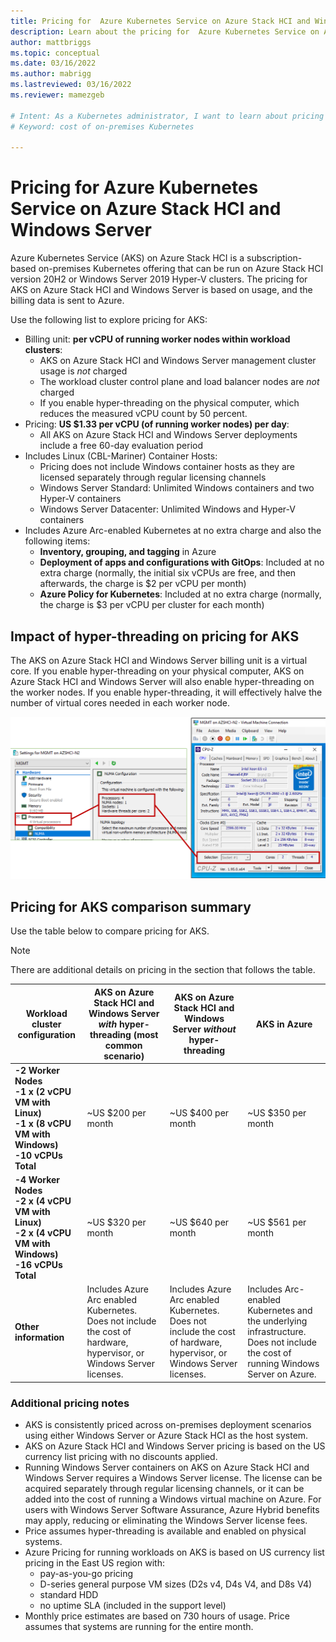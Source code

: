 ```yaml
---
title: Pricing for  Azure Kubernetes Service on Azure Stack HCI and Windows Server
description: Learn about the pricing for  Azure Kubernetes Service on Azure Stack HCI and Windows Server.
author: mattbriggs
ms.topic: conceptual
ms.date: 03/16/2022
ms.author: mabrigg 
ms.lastreviewed: 03/16/2022
ms.reviewer: mamezgeb

# Intent: As a Kubernetes administrator, I want to learn about pricing for AKS on Azure Stack HCI and Windows Server
# Keyword: cost of on-premises Kubernetes

---
```


# Pricing for Azure Kubernetes Service on Azure Stack HCI and Windows Server

Azure Kubernetes Service (AKS) on Azure Stack HCI is a subscription-based on-premises Kubernetes offering that can be run on Azure Stack HCI version 20H2 or Windows Server 2019 Hyper-V clusters. The pricing for AKS on Azure Stack HCI and Windows Server is based on usage, and the billing data is sent to Azure.

Use the following list to explore pricing for AKS:

- Billing unit: **per vCPU of running worker nodes within workload clusters**:
  - AKS on Azure Stack HCI and Windows Server management cluster usage is *not* charged
  - The workload cluster control plane and load balancer nodes are *not* charged
  - If you enable hyper-threading on the physical computer, which reduces the measured vCPU count by 50 percent.
- Pricing: **US $1.33 per vCPU (of running worker nodes) per day**:
  - All AKS on Azure Stack HCI and Windows Server deployments include a free 60-day evaluation period
- Includes Linux (CBL-Mariner) Container Hosts:
  - Pricing does not include Windows container hosts as they are licensed separately through regular licensing channels
  - Windows Server Standard: Unlimited Windows containers and two Hyper-V containers
  - Windows Server Datacenter: Unlimited Windows and Hyper-V containers
- Includes Azure Arc-enabled Kubernetes at no extra charge and also the following items:
  - **Inventory, grouping, and tagging** in Azure
  - **Deployment of apps and configurations with GitOps**: Included at no extra charge (normally, the initial six vCPUs are free, and then afterwards, the charge is $2 per vCPU per month)
  - **Azure Policy for Kubernetes**: Included at no extra charge (normally, the charge is $3 per vCPU per cluster for each month)

## Impact of hyper-threading on pricing for AKS 

The AKS on Azure Stack HCI and Windows Server billing unit is a virtual core. If you enable hyper-threading on your physical computer, AKS on Azure Stack HCI and Windows Server will also enable hyper-threading on the worker nodes.  If you enable hyper-threading, it will effectively halve the number of virtual cores needed in each worker node.

![Pricing for A K S is affected by hyper-threading.](media/concepts/hyper-thread-hyperv-manager.png)

##  Pricing for AKS comparison summary

Use the table below to compare pricing for AKS.

> [!NOTE]
> There are additional details on pricing in the section that follows the table.

|Workload cluster configuration| AKS on Azure Stack HCI and Windows Server *with* hyper-threading (most common scenario) | AKS on Azure Stack HCI and Windows Server *without* hyper-threading |   AKS in Azure  |
|-----------------|---|---|---|
|**-2 Worker Nodes <br> -1 x (2 vCPU VM with Linux) <br> -1 x (8 vCPU VM with Windows) <br> -10 vCPUs Total**|~US $200 per month   |~US $400 per month    | ~US $350 per month   |
|**-4 Worker Nodes <br> -2 x (4 vCPU VM with Linux) <br> -2 x (4 vCPU VM with Windows) <br> -16 vCPUs Total**|~US $320 per month   |~US $640 per month    | ~US $561 per month   | 
|**Other information**| Includes Azure Arc enabled Kubernetes. <br> Does not include the cost of hardware, hypervisor, or Windows Server licenses. | Includes Azure Arc enabled Kubernetes. <br> Does not include the cost of hardware, hypervisor, or Windows Server licenses.   | Includes Arc-enabled Kubernetes and the underlying infrastructure. <br> Does not include the cost of running Windows Server on Azure.  | 


### Additional pricing notes

- AKS is consistently priced across on-premises deployment scenarios using either Windows Server or Azure Stack HCI as the host system. 
-	AKS on Azure Stack HCI and Windows Server pricing is based on the US currency list pricing with no discounts applied.
-	Running Windows Server containers on AKS on Azure Stack HCI and Windows Server requires a Windows Server license. The license can be acquired separately through regular licensing channels, or it can be added into the cost of running a Windows virtual machine on Azure. For users with Windows Server Software Assurance, Azure Hybrid benefits may apply, reducing or eliminating the Windows Server license fees.
-	Price assumes hyper-threading is available and enabled on physical systems.
-	Azure Pricing for running workloads on AKS is based on US currency list pricing in the East US region with:
    - pay-as-you-go pricing
    - D-series general purpose VM sizes (D2s v4, D4s V4, and D8s V4)
    - standard HDD
    - no uptime SLA (included in the support level)
-	Monthly price estimates are based on 730 hours of usage. Price assumes that systems are running for the entire month.
